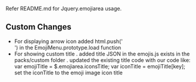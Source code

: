 Refer README.md for Jquery.emojiarea usage.

## Custom Changes ##

* For displaying arrow icon added 	html.push(' <div class="emoji-arrow-up"></div>') in the EmojiMenu.prototype.load function
* For showing custom title
. added title JSON in the emojis.js exists in the packs/custom folder
. updated the existing title code with our code like:
   	var emojiTitle = $.emojiarea.iconsTitle;
	var iconTitle = emojiTitle[key];
	set the iconTitle to the emoji image icon title
